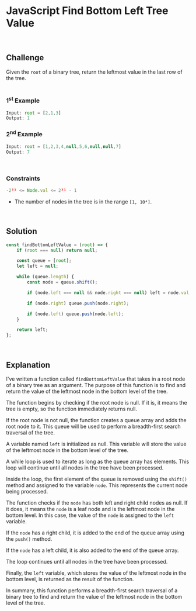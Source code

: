 # JavaScript Find Bottom Left Tree Value
<br/>

## Challenge
Given the `root` of a binary tree, return the leftmost value in the last row of the tree.
<br/>
<br/>

### 1<sup>st</sup> Example

```JavaScript
Input: root = [2,1,3]
Output: 1
```

### 2<sup>nd</sup> Example

```JavaScript
Input: root = [1,2,3,4,null,5,6,null,null,7]
Output: 7
```

<br/>

### Constraints

```JavaScript
-2³¹ <= Node.val <= 2³¹ - 1
```

- The number of nodes in the tree is in the range `[1, 10⁴]`.

<br/>

## Solution

```JavaScript
const findBottomLeftValue = (root) => {
    if (root === null) return null;

    const queue = [root];
    let left = null;

    while (queue.length) {
        const node = queue.shift();

        if (node.left === null && node.right === null) left = node.val;

        if (node.right) queue.push(node.right);

        if (node.left) queue.push(node.left);
    }

    return left;
};
```

<br/>

## Explanation

I've written a function called `findBottomLeftValue` that takes in a root node of a binary tree as an argument. The purpose of this function is to find and return the value of the leftmost node in the bottom level of the tree.
<br/>

The function begins by checking if the root node is null. If it is, it means the tree is empty, so the function immediately returns null.
<br/>

If the root node is not null, the function creates a queue array and adds the root node to it. This queue will be used to perform a breadth-first search traversal of the tree.
<br/>

A variable named `left` is initialized as null. This variable will store the value of the leftmost node in the bottom level of the tree.
<br/>

A while loop is used to iterate as long as the queue array has elements. This loop will continue until all nodes in the tree have been processed.
<br/>

Inside the loop, the first element of the queue is removed using the `shift()` method and assigned to the variable `node`. This represents the current node being processed.
<br/>

The function checks if the `node` has both left and right child nodes as null. If it does, it means the `node` is a leaf node and is the leftmost node in the bottom level. In this case, the value of the `node` is assigned to the `left` variable.
<br/>

If the `node` has a right child, it is added to the end of the queue array using the `push()` method.
<br/>

If the `node` has a left child, it is also added to the end of the queue array.
<br/>

The loop continues until all nodes in the tree have been processed.
<br/>

Finally, the `left` variable, which stores the value of the leftmost node in the bottom level, is returned as the result of the function.
<br/>

In summary, this function performs a breadth-first search traversal of a binary tree to find and return the value of the leftmost node in the bottom level of the tree.
<br/>
<br/>
